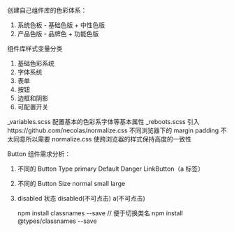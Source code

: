 创建自己组件库的色彩体系：

1. 系统色板 - 基础色版 + 中性色版
2. 产品色版 - 品牌色 + 功能色版

组件库样式变量分类

1. 基础色彩系统
2. 字体系统
3. 表单
4. 按钮
5. 边框和阴影
6. 可配置开关

\_variables.scss 配置基本的色彩系字体等基本属性
\_reboots.scss 引入https://github.com/necolas/normalize.css 不同浏览器下的 margin padding 不太同意所以需要 normalize.css 使跨浏览器的样式保持高度的一致性

Button 组件需求分析：

1. 不同的 Button Type
   primary Default Danger LinkButton（a 标签）

2. 不同的 Button Size
   normal small large

3. disabled 状态
   disabled(不可点击) a(不可点击)

    npm install classnames --save // 便于切换类名
    npm install @types/classnames --save
